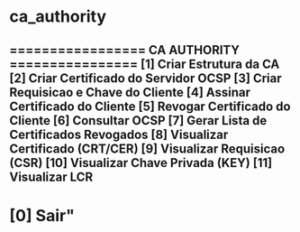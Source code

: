 # ca_authority

================= CA AUTHORITY ================
[1] Criar Estrutura da CA
[2] Criar Certificado do Servidor OCSP
[3] Criar Requisicao e Chave do Cliente
[4] Assinar Certificado do Cliente
[5] Revogar Certificado do Cliente
[6] Consultar OCSP
[7] Gerar Lista de Certificados Revogados
[8] Visualizar Certificado (CRT/CER)
[9] Visualizar Requisicao (CSR)
[10] Visualizar Chave Privada (KEY)
[11] Visualizar LCR
-----------------------------------------------
[0] Sair"
===============================================

